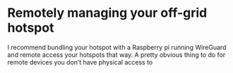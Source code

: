 # Remotely managing your off-grid hotspot

I recommend bundling your hotspot with a Raspberry pi running WireGuard and remote access your hotspots that way. A pretty obvious thing to do for remote devices you don’t have physical access to
